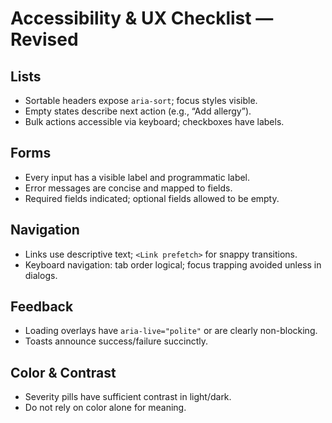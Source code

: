 # Accessibility & UX Checklist — Revised

## Lists
- Sortable headers expose `aria-sort`; focus styles visible.
- Empty states describe next action (e.g., “Add allergy”).
- Bulk actions accessible via keyboard; checkboxes have labels.

## Forms
- Every input has a visible label and programmatic label.
- Error messages are concise and mapped to fields.
- Required fields indicated; optional fields allowed to be empty.

## Navigation
- Links use descriptive text; `<Link prefetch>` for snappy transitions.
- Keyboard navigation: tab order logical; focus trapping avoided unless in dialogs.

## Feedback
- Loading overlays have `aria-live="polite"` or are clearly non-blocking.
- Toasts announce success/failure succinctly.

## Color & Contrast
- Severity pills have sufficient contrast in light/dark.
- Do not rely on color alone for meaning.

